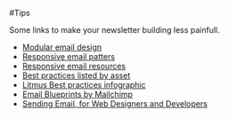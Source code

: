 #Tips

Some links to make your newsletter building less painfull.

* [Modular email design](http://www.smashingmagazine.com/2014/08/04/improve-your-email-workflow-with-modular-design/)
* [Responsive email patters](http://responsiveemailpatterns.com/)
* [Responsive email resources](http://responsiveemailresources.com/)
* [Best practices listed by asset](http://www.pardot.com/faqs/emails/email-template-best-practices)
* [Litmus Best practices infographic](https://litmus.com/blog/html-email-coding-101-infographic/email-coding-101)
* [Email Blueprints by Mailchimp](https://github.com/mailchimp/Email-Blueprints)
* [Sending Email, for Web Designers and Developers](http://www.leemunroe.com/sending-email-designers-developers/)